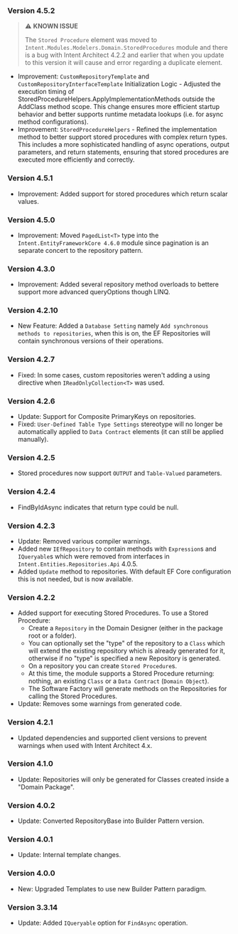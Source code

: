 ### Version 4.5.2

> ⚠️ **KNOWN ISSUE**
> 
>  The `Stored Procedure` element was moved to `Intent.Modules.Modelers.Domain.StoredProcedures` module and there is a bug with Intent Architect 4.2.2 and earlier that when you update to this version it will cause and error regarding a duplicate element.

- Improvement: `CustomRepositoryTemplate` and `CustomRepositoryInterfaceTemplate` Initialization Logic - Adjusted the execution timing of StoredProcedureHelpers.ApplyImplementationMethods outside the AddClass method scope. This change ensures more efficient startup behavior and better supports runtime metadata lookups (i.e. for async method configurations).
- Improvement: `StoredProcedureHelpers` - Refined the implementation method to better support stored procedures with complex return types. This includes a more sophisticated handling of async operations, output parameters, and return statements, ensuring that stored procedures are executed more efficiently and correctly.

### Version 4.5.1

- Improvement: Added support for stored procedures which return scalar values.

### Version 4.5.0

- Improvement: Moved `PagedList<T>` type into the `Intent.EntityFrameworkCore 4.6.0` module since pagination is an separate concert to the repository pattern.

### Version 4.3.0

- Improvement: Added several repository method overloads to bettere support more advanced queryOptions though LINQ.

### Version 4.2.10

- New Feature: Added a `Database Setting` namely `Add synchronous methods to repositories`, when this is on, the EF Repositories will contain synchronous versions of their operations.

### Version 4.2.7

- Fixed: In some cases, custom repositories weren't adding a using directive when `IReadOnlyCollection<T>` was used.

### Version 4.2.6

- Update: Support for Composite PrimaryKeys on repositories.
- Fixed: `User-Defined Table Type Settings` stereotype will no longer be automatically applied to `Data Contract` elements (it can still be applied manually).

### Version 4.2.5

- Stored procedures now support `OUTPUT` and `Table-Valued` parameters.

### Version 4.2.4

- FindByIdAsync indicates that return type could be null.

### Version 4.2.3

- Update: Removed various compiler warnings.
- Added new `IEfRepository` to contain methods with `Expression`s and `IQueryable`s which were removed from interfaces in `Intent.Entities.Repositories.Api` 4.0.5.
- Added `Update` method to repositories. With default EF Core configuration this is not needed, but is now available.

### Version 4.2.2

- Added support for executing Stored Procedures. To use a Stored Procedure:
	- Create a `Repository` in the Domain Designer (either in the package root or a folder).
	- You can optionally set the "type" of the repository to a `Class` which will extend the existing repository which is already generated for it, otherwise if no "type" is specified a new Repository is generated.
	- On a repository you can create `Stored Procedure`s.
	- At this time, the module supports a Stored Procedure returning: nothing, an existing `Class` or a `Data Contract` (`Domain Object`).
	- The Software Factory will generate methods on the Repositories for calling the Stored Procedures.
- Update: Removes some warnings from generated code.


### Version 4.2.1

- Updated dependencies and supported client versions to prevent warnings when used with Intent Architect 4.x.

### Version 4.1.0

- Update: Repositories will only be generated for Classes created inside a "Domain Package".

### Version 4.0.2

- Update: Converted RepositoryBase into Builder Pattern version.

### Version 4.0.1

- Update: Internal template changes.

### Version 4.0.0

- New: Upgraded Templates to use new Builder Pattern paradigm.

### Version 3.3.14

- Update: Added `IQueryable` option for `FindAsync` operation.
